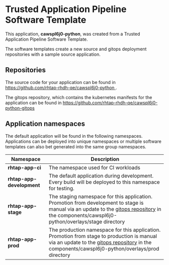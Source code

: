 # Trusted Application Pipeline Software Template

This application, **cawspl6j0-python**, was created from a Trusted Application Pipeline Software Template.

The software templates create a new source and gitops deployment repositories with a sample source application. 

## Repositories

The source code for your application can be found in [https://github.com/rhtap-rhdh-qe/cawspl6j0-python ](https://github.com/rhtap-rhdh-qe/cawspl6j0-python ).
 
The gitops repository, which contains the kubernetes manifests for the application can be found in 
[https://github.com/rhtap-rhdh-qe/cawspl6j0-python-gitops ](https://github.com/rhtap-rhdh-qe/cawspl6j0-python-gitops ) 

## Application namespaces 

The default application will be found in the following namespaces. Applications can be deployed into unique namespaces or multiple software templates can also bet generated into the same group namespaces.  

|  Namespace   |  Description   |  
| -------- | -------- |
| **rhtap-app-ci** | The namespace used for CI workloads |
| **rhtap-app-development** | The default application during development. Every build will be deployed to this namespace for testing. |
| **rhtap-app-stage** | The staging namespace for this application. Promotion from development to stage is manual via an update to the [gitops repository](https://github.com/rhtap-rhdh-qe/cawspl6j0-python-gitops ) in the components/cawspl6j0-python/overlays/stage directory |
| **rhtap-app-prod** | The production namespace for this application. Promotion from stage to production is manual via an update to the [gitops repository](https://github.com/rhtap-rhdh-qe/cawspl6j0-python-gitops ) in the components/cawspl6j0-python/overlays/prod directory |